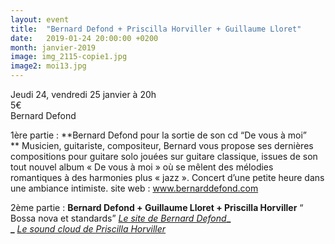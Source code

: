 ```yaml
---
layout: event
title:  "Bernard Defond + Priscilla Horviller + Guillaume Lloret"
date:   2019-01-24 20:00:00 +0200
month: janvier-2019
image: img_2115-copie1.jpg
image2: moi13.jpg
---
```



  Jeudi 24, vendredi 25 janvier à 20h  
5€  
Bernard Defond

1ère partie : **Bernard Defond pour la sortie de son cd “De vous à moi”  
** Musicien, guitariste, compositeur, Bernard vous propose ses dernières compositions pour guitare solo jouées sur guitare classique, issues de son tout nouvel album « De vous à moi » où se mêlent des mélodies romantiques à des harmonies plus « jazz ». Concert d’une petite heure dans une ambiance intimiste. site web : www.bernarddefond.com



 2ème partie : **Bernard Defond + Guillaume Lloret + Priscilla Horviller** “ Bossa nova et standards”
_[Le site de Bernard Defond](http://www.bernarddefond.com/)_**_  
_** _[Le sound cloud de Priscilla Horviller](https://soundcloud.com/priscilla-horviller)_